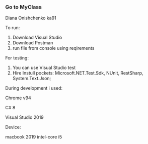 ### Go to MyClass
Diana Onishchenko ka91 

To run:
1. Download Visual Studio
3. Download Postman
4. run file from console using reqirements

For testing:
1. You can use Visual Studio test
2. Hire Instull pockets: Microsoft.NET.Test.Sdk, NUnit, RestSharp, System.Text.Json;


During development i used:

Chrome v94

C# 8

Visual Studio 2019


Device:

macbook 2019 intel-core i5
